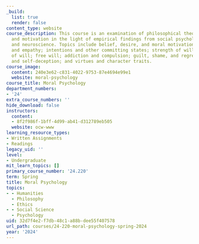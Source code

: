 ```yaml
---
_build:
  list: true
  render: false
content_type: website
course_description: This course is an examination of philosophical theories of action
  and motivation in the light of empirical findings from social psychology, sociology,
  and neuroscience. Topics include belief, desire, and moral motivation; sympathy
  and empathy; intentions and other committing states; strength of will and weakness
  of will; free will; addiction and compulsion; guilt, shame, and regret; evil; self-knowledge
  and self-deception; and virtues and character traits.
course_image:
  content: 240e3e62-c831-4022-9753-87e4694e99e1
  website: moral-psychology
course_title: Moral Psychology
department_numbers:
- '24'
extra_course_numbers: ''
hide_download: false
instructors:
  content:
  - 8f2f986f-1bff-4d99-ab41-d312789eb505
  website: ocw-www
learning_resource_types:
- Written Assignments
- Readings
legacy_uid: ''
level:
- Undergraduate
mit_learn_topics: []
primary_course_number: '24.220'
term: Spring
title: Moral Psychology
topics:
- - Humanities
  - Philosophy
  - Ethics
- - Social Science
  - Psychology
uid: 32d7f4e2-f7db-48c1-a88b-dee55f407578
url_path: courses/24-220-moral-psychology-spring-2024
year: '2024'
---
```

